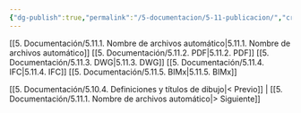 ```yaml
---
{"dg-publish":true,"permalink":"/5-documentacion/5-11-publicacion/","created":"2024-12-27T14:37:22.173-03:00","updated":"2025-01-29T19:44:21.071-03:00"}
---
```


[[5. Documentación/5.11.1. Nombre de archivos automático\|5.11.1. Nombre de archivos automático]]
[[5. Documentación/5.11.2. PDF\|5.11.2. PDF]]
[[5. Documentación/5.11.3. DWG\|5.11.3. DWG]]
[[5. Documentación/5.11.4. IFC\|5.11.4. IFC]]
[[5. Documentación/5.11.5. BIMx\|5.11.5. BIMx]]

[[5. Documentación/5.10.4. Definiciones y títulos de dibujo\|< Previo]] | [[5. Documentación/5.11.1. Nombre de archivos automático\|> Siguiente]]